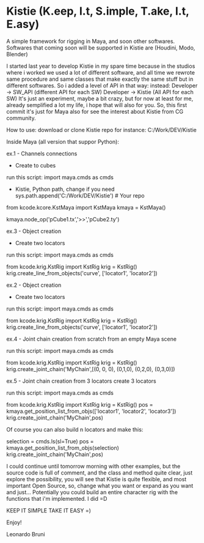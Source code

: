 # Kistie (K.eep, I.t, S.imple, T.ake, I.t, E.asy)
A simple framework for rigging in Maya, and soon other softwares.
Softwares that coming soon will be supported in Kistie are (Houdini, Modo, Blender)

I started last year to develop Kistie in my spare time because in the studios where i worked we used a lot of different software, and all time we rewrote same procedure and same classes that make exactly the same stuff but in different softwares.
So i added a level of API in that way:
instead:  Developer -> SW_API (different API for each SW)
          Developer -> Kistie (All API for each SW)
It's just an experiment, maybe a bit crazy, but for now at least for me, already semplified a lot my life, i hope that will also for you.
So, this first commit it's just for Maya also for see the interest about Kistie from CG community.

How to use:
download or clone Kistie repo for instance: C:/Work/DEV/Kistie

Inside Maya (all version that suppor Python):

ex.1 - Channels connections
- Create to cubes

run this script:
import maya.cmds as cmds

- Kistie, Python path, change if you need
sys.path.append('C:/Work/DEV/Kistie') # Your repo

from kcode.kcore.KstMaya import KstMaya
kmaya = KstMaya()

kmaya.node_op('pCube1.tx','>>','pCube2.ty')

ex.3 - Object creation
- Create two locators

run this script:
import maya.cmds as cmds

from kcode.krig.KstRig import KstRig
krig = KstRig()
krig.create_line_from_objects('curve', ['locator1', 'locator2'])

ex.2 - Object creation
- Create two locators

run this script:
import maya.cmds as cmds

from kcode.krig.KstRig import KstRig
krig = KstRig()
krig.create_line_from_objects('curve', ['locator1', 'locator2'])

ex.4 - Joint chain creation from scratch
from an empty Maya scene

run this script:
import maya.cmds as cmds

from kcode.krig.KstRig import KstRig
krig = KstRig()
krig.create_joint_chain('MyChain',[(0, 0, 0), (0,1,0), (0,2,0), (0,3,0)])

ex.5 - Joint chain creation from 3 locators
create 3 locators

run this script:
import maya.cmds as cmds

from kcode.krig.KstRig import KstRig
krig = KstRig()
pos = kmaya.get_position_list_from_objs(['locator1', 'locator2', 'locator3'])
krig.create_joint_chain('MyChain',pos)

Of course you can also build n locators
and make this:

selection = cmds.ls(sl=True)
pos = kmaya.get_position_list_from_objs(selection)
krig.create_joint_chain('MyChain',pos)

I could continue until tomorrow morning with other examples, but the source code is full of comment, and the class and method quite clear, just explore the possibility, you will see that Kistie is quite flexible, and most important Open Source, so, change what you want or expand as you want and just...
Potentially you could build an entire character rig with the functions that i'm implemented. I did =D

KEEP IT SIMPLE TAKE IT EASY =)

Enjoy!

Leonardo Bruni

